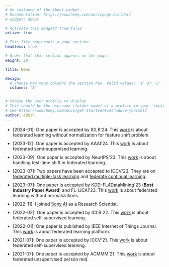 ```yaml
---
# An instance of the About widget.
# Documentation: https://wowchemy.com/docs/page-builder/
# widget: about

# Activate this widget? true/false
active: true

# This file represents a page section.
headless: true

# Order that this section appears on the page.
weight: 20

title: News

design:
  # Choose how many columns the section has. Valid values: '1' or '2'.
  columns: '2'


# Choose the user profile to display
# This should be the username (folder name) of a profile in your `content/authors/` folder.
# See https://wowchemy.com/docs/get-started/#introduce-yourself
author: admin
---
```

<ul class="news-ul">
  <!-- <li>[Hiring]: Our team in Sony AI has openings for 
    <a href="https://ai.sony/joinus/job-roles/research-scientist-privacy-preserving-machine-learning/">research scientist</a>, 
    <a href="https://ai.sony/joinus/job-roles/Research-Engineer-Privacy-Preserving-and-Secure-AI/">research engineer</a>, and <a href="https://ai.sony/joinus/job-roles/research-intern-privacy-preserving-machine-learning/">research intern</a>. Welcome to apply online or drop me an email!</li> -->
  <!-- <li>[2022]: I have defended my PhD Thesis on Toward a generic federated learning platform optimized for computer vision applications</li> -->
  <li>[2024-01]: One paper is accepted by ICLR'24. This <a href="publication/fedwon/">work</a> is about federated learning without normalization for feature shift problem.</li>
  <li>[2023-12]: One paper is accepted by AAAI'24. This <a href="publication/feddure/">work</a> is about federated semi-supervised learning.</li>
  <li>[2023-09]: One paper is accepted by NeurIPS'23. This <a href="publication/fedicon/">work</a> is about handling test-time shift in federated learning.</li>
  <li>[2023-07]: Two papers have been accepted to ICCV'23. They are on <a href="publication/mas/">federated multiple-task learning</a> and <a href="publication/fl-continual/">federate continual learning</a>.</li>
  <li>[2023-07]: One paper is accepted by KDD-FL4DataMining'23 (<span style="font-weight:bold">Best Industry Paper Award</span>) and FL-IJCAI'23. This <a href="https://weiming.me/publication/fedwon/">work</a> is about federated learning without normalizations.</li>
  <li>[2022-11]: I joined <a href="https://ai.sony/">Sony AI</a> as a Research Scientist.</li>
  <li>[2022-02]: One paper is accepted by ICLR'22. This <a href="https://weiming.me/publication/fedssl/">work</a> is about federated self-supervised learning.</li>
  <li>[2022-01]: One paper is published by IEEE Internet of Things Journal. This <a href="https://weiming.me/publication/easyfl/">work</a> is about federated learning platform.</li>
  <li>[2021-07]: One paper is accepted by ICCV'21. This <a href="https://weiming.me/publication/fedu/">work</a> is about federated self-supervised learning.</li>
  <li>[2021-07]: One paper is accepted by ACMMM'21. This <a href="https://weiming.me/publication/fedureid/">work</a> is about federated unsupervised person reid.</li>
  <!-- <li>[2020-07]: Our <a href="https://weiming.me/publication/fedreid/">work</a> on federated person reid has been accepted at ACMMM'20.</li> -->
</ul>
<style>
.news-ul li{margin-bottom: 10px;}
</style>


